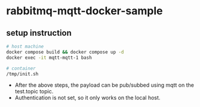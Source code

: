# rabbitmq-mqtt-docker-sample

## setup instruction

```bash
# host machine
docker compose build && docker compose up -d
docker exec -it mqtt-mqtt-1 bash

# container
/tmp/init.sh
```

- After the above steps, the payload can be pub/subbed using mqtt on the test.topic topic.
- Authentication is not set, so it only works on the local host.

